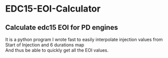 # EDC15-EOI-Calculator

## Calculate edc15 EOI for PD engines

It is a python program I wrote fast to easily interpolate injection values from Start of Injection and 6 durations map\
And thus be able to quickly get all the EOI values.
